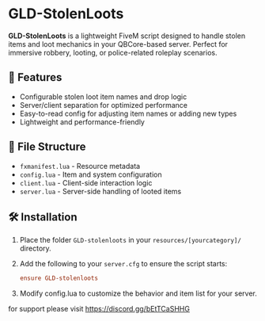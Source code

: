 # GLD-StolenLoots

**GLD-StolenLoots** is a lightweight FiveM script designed to handle stolen items and loot mechanics in your QBCore-based server. Perfect for immersive robbery, looting, or police-related roleplay scenarios.

## 🌟 Features

- Configurable stolen loot item names and drop logic
- Server/client separation for optimized performance
- Easy-to-read config for adjusting item names or adding new types
- Lightweight and performance-friendly

## 📂 File Structure

- `fxmanifest.lua` - Resource metadata
- `config.lua` - Item and system configuration
- `client.lua` - Client-side interaction logic
- `server.lua` - Server-side handling of looted items

## 🛠️ Installation

1. Place the folder `GLD-stolenloots` in your `resources/[yourcategory]/` directory.

2. Add the following to your `server.cfg` to ensure the script starts:

   ```cfg
   ensure GLD-stolenloots

3. Modify config.lua to customize the behavior and item list for your server.

for support please visit 
https://discord.gg/bEtTCaSHHG
